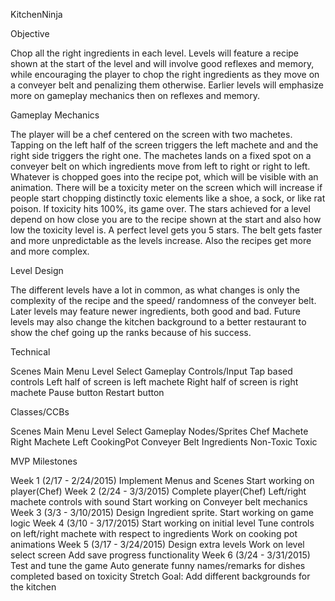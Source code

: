 KitchenNinja


Objective

Chop all the right ingredients in each level. Levels will feature a recipe shown at the start of the level and will involve good reflexes and memory, while encouraging the player to chop the right ingredients as they move on a conveyer belt and penalizing them otherwise. Earlier levels will emphasize more on gameplay mechanics then on reflexes and memory.


Gameplay Mechanics

The player will be a chef centered on the screen with two machetes. Tapping on the left half of the screen triggers the left machete and and the right side triggers the right one. The machetes lands on a fixed spot on a conveyer belt on which ingredients move from left to right or right to left. Whatever is chopped goes into the recipe pot, which will be visible with an animation. There will be a toxicity meter on the screen which will increase if people start chopping distinctly toxic elements like a shoe, a sock, or like rat poison. If toxicity hits 100%, its game over. The stars achieved for a level depend on how close you are to the recipe shown at the start and also how low the toxicity level is. A perfect level gets you 5 stars. The belt gets faster and more unpredictable as the levels increase. Also the recipes get more and more complex.


Level Design

The different levels have a lot in common, as what changes is only the complexity of the recipe and the speed/ randomness of the conveyer belt. Later levels may feature newer ingredients, both good and bad. Future levels may also change the kitchen background to a better restaurant to show the chef going up the ranks because of his success.


Technical

Scenes
  Main Menu
  Level Select
  Gameplay
Controls/Input
  Tap based controls
    Left half of screen is left machete
    Right half of screen is right machete
  Pause button
  Restart button


Classes/CCBs

Scenes
  Main Menu
  Level Select
  Gameplay
Nodes/Sprites
  Chef
  Machete Right
  Machete Left
  CookingPot
  Conveyer Belt
  Ingredients
    Non-Toxic
    Toxic


MVP Milestones

Week 1 (2/17 - 2/24/2015)
  Implement Menus and Scenes
  Start working on player(Chef)
Week 2 (2/24 - 3/3/2015)
  Complete player(Chef)
  Left/right machete controls with sound
  Start working on Conveyer belt mechanics
Week 3 (3/3 - 3/10/2015)
  Design Ingredient sprite.
  Start working on game logic
Week 4 (3/10 - 3/17/2015)
  Start working on initial level
  Tune controls on left/right machete with respect to ingredients
  Work on cooking pot animations
Week 5 (3/17 - 3/24/2015)
  Design extra levels
  Work on level select screen
  Add save progress functionality
Week 6 (3/24 - 3/31/2015)
  Test and tune the game
  Auto generate funny names/remarks for dishes completed based on toxicity
  Stretch Goal: Add different backgrounds for the kitchen
